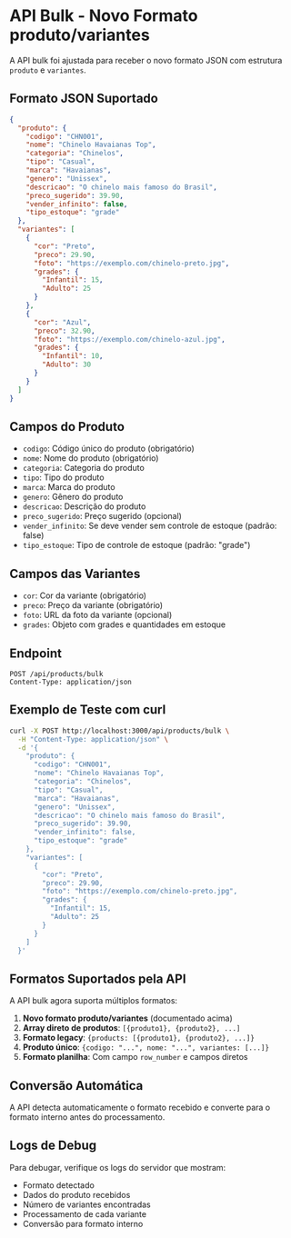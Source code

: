 # API Bulk - Novo Formato produto/variantes

A API bulk foi ajustada para receber o novo formato JSON com estrutura `produto` e `variantes`.

## Formato JSON Suportado

```json
{
  "produto": {
    "codigo": "CHN001",
    "nome": "Chinelo Havaianas Top",
    "categoria": "Chinelos",
    "tipo": "Casual",
    "marca": "Havaianas",
    "genero": "Unissex",
    "descricao": "O chinelo mais famoso do Brasil",
    "preco_sugerido": 39.90,
    "vender_infinito": false,
    "tipo_estoque": "grade"
  },
  "variantes": [
    {
      "cor": "Preto",
      "preco": 29.90,
      "foto": "https://exemplo.com/chinelo-preto.jpg",
      "grades": {
        "Infantil": 15,
        "Adulto": 25
      }
    },
    {
      "cor": "Azul", 
      "preco": 32.90,
      "foto": "https://exemplo.com/chinelo-azul.jpg",
      "grades": {
        "Infantil": 10,
        "Adulto": 30
      }
    }
  ]
}
```

## Campos do Produto

- `codigo`: Código único do produto (obrigatório)
- `nome`: Nome do produto (obrigatório)
- `categoria`: Categoria do produto
- `tipo`: Tipo do produto
- `marca`: Marca do produto
- `genero`: Gênero do produto
- `descricao`: Descrição do produto
- `preco_sugerido`: Preço sugerido (opcional)
- `vender_infinito`: Se deve vender sem controle de estoque (padrão: false)
- `tipo_estoque`: Tipo de controle de estoque (padrão: "grade")

## Campos das Variantes

- `cor`: Cor da variante (obrigatório)
- `preco`: Preço da variante (obrigatório)
- `foto`: URL da foto da variante (opcional)
- `grades`: Objeto com grades e quantidades em estoque

## Endpoint

```
POST /api/products/bulk
Content-Type: application/json
```

## Exemplo de Teste com curl

```bash
curl -X POST http://localhost:3000/api/products/bulk \
  -H "Content-Type: application/json" \
  -d '{
    "produto": {
      "codigo": "CHN001",
      "nome": "Chinelo Havaianas Top",
      "categoria": "Chinelos",
      "tipo": "Casual",
      "marca": "Havaianas",
      "genero": "Unissex",
      "descricao": "O chinelo mais famoso do Brasil",
      "preco_sugerido": 39.90,
      "vender_infinito": false,
      "tipo_estoque": "grade"
    },
    "variantes": [
      {
        "cor": "Preto",
        "preco": 29.90,
        "foto": "https://exemplo.com/chinelo-preto.jpg",
        "grades": {
          "Infantil": 15,
          "Adulto": 25
        }
      }
    ]
  }'
```

## Formatos Suportados pela API

A API bulk agora suporta múltiplos formatos:

1. **Novo formato produto/variantes** (documentado acima)
2. **Array direto de produtos**: `[{produto1}, {produto2}, ...]`
3. **Formato legacy**: `{products: [{produto1}, {produto2}, ...]}`
4. **Produto único**: `{codigo: "...", nome: "...", variantes: [...]}`
5. **Formato planilha**: Com campo `row_number` e campos diretos

## Conversão Automática

A API detecta automaticamente o formato recebido e converte para o formato interno antes do processamento.

## Logs de Debug

Para debugar, verifique os logs do servidor que mostram:
- Formato detectado
- Dados do produto recebidos
- Número de variantes encontradas
- Processamento de cada variante
- Conversão para formato interno
